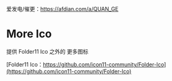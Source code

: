 爱发电/催更：https://afdian.com/a/QUAN_GE

# More Ico

提供 Folder11 Ico 之外的 更多图标

[Folder11 Ico：https://github.com/icon11-community/Folder-Ico](https://github.com/icon11-community/Folder-Ico)
